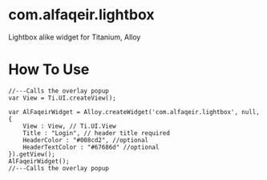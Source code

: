 # com.alfaqeir.lightbox
Lightbox alike widget for Titanium, Alloy


# How To Use

    //---Calls the overlay popup
    var View = Ti.UI.createView();

    var AlFaqeirWidget = Alloy.createWidget('com.alfaqeir.lightbox', null, {
        View : View, // Ti.UI.View
        Title : "Login", // header title required 
        HeaderColor : "#008cd2", //optional
        HeaderTextColor : "#67686d" //optional
    }).getView();
    AlFaqeirWidget();
    //---Calls the overlay popup
